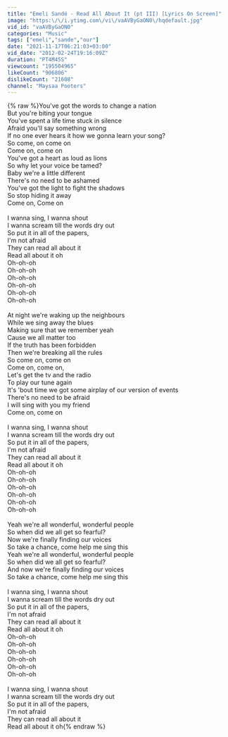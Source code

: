 ```yaml
---
title: "Emeli Sandé - Read All About It (pt III) [Lyrics On Screen]"
image: "https:\/\/i.ytimg.com\/vi\/vaAVByGaON0\/hqdefault.jpg"
vid_id: "vaAVByGaON0"
categories: "Music"
tags: ["emeli","sande","our"]
date: "2021-11-17T06:21:03+03:00"
vid_date: "2012-02-24T19:16:09Z"
duration: "PT4M45S"
viewcount: "195504965"
likeCount: "906806"
dislikeCount: "21608"
channel: "Maysaa Pooters"
---
```

{% raw %}You've got the words to change a nation<br />But you're biting your tongue<br />You've spent a life time stuck in silence<br />Afraid you'll say something wrong<br />If no one ever hears it how we gonna learn your song?<br />So come, on come on<br />Come on, come on<br />You've got a heart as loud as lions<br />So why let your voice be tamed?<br />Baby we're a little different<br />There's no need to be ashamed<br />You've got the light to fight the shadows<br />So stop hiding it away<br />Come on, Come on<br /><br />I wanna sing, I wanna shout<br />I wanna scream till the words dry out<br />So put it in all of the papers,<br />I'm not afraid<br />They can read all about it<br />Read all about it oh<br />Oh-oh-oh<br />Oh-oh-oh<br />Oh-oh-oh<br />Oh-oh-oh<br />Oh-oh-oh<br />Oh-oh-oh<br /><br />At night we're waking up the neighbours<br />While we sing away the blues<br />Making sure that we remember yeah<br />Cause we all matter too<br />If the truth has been forbidden<br />Then we're breaking all the rules<br />So come on, come on<br />Come on, come on,<br />Let's get the tv and the radio<br />To play our tune again<br />It's 'bout time we got some airplay of our version of events<br />There's no need to be afraid<br />I will sing with you my friend<br />Come on, come on<br /><br />I wanna sing, I wanna shout<br />I wanna scream till the words dry out<br />So put it in all of the papers,<br />I'm not afraid<br />They can read all about it<br />Read all about it oh<br />Oh-oh-oh<br />Oh-oh-oh<br />Oh-oh-oh<br />Oh-oh-oh<br />Oh-oh-oh<br />Oh-oh-oh<br /><br />Yeah we're all wonderful, wonderful people<br />So when did we all get so fearful?<br />Now we're finally finding our voices<br />So take a chance, come help me sing this<br />Yeah we're all wonderful, wonderful people<br />So when did we all get so fearful?<br />And now we're finally finding our voices<br />So take a chance, come help me sing this<br /><br />I wanna sing, I wanna shout<br />I wanna scream till the words dry out<br />So put it in all of the papers,<br />I'm not afraid<br />They can read all about it<br />Read all about it oh<br />Oh-oh-oh<br />Oh-oh-oh<br />Oh-oh-oh<br />Oh-oh-oh<br />Oh-oh-oh<br />Oh-oh-oh<br /><br />I wanna sing, I wanna shout<br />I wanna scream till the words dry out<br />So put it in all of the papers,<br />I'm not afraid<br />They can read all about it<br />Read all about it oh{% endraw %}
